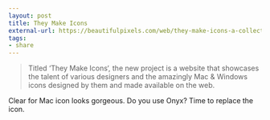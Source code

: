 ```yaml
---
layout: post
title: They Make Icons
external-url: https://beautifulpixels.com/web/they-make-icons-a-collection-of-beautiful-icons/
tags:
- share
---
```

> Titled ‘They Make Icons‘, the new project is a website that showcases the talent of various designers and the amazingly Mac &amp; Windows icons designed by them and made available on the web.

Clear for Mac icon looks gorgeous. Do you use Onyx? Time to replace the icon.
